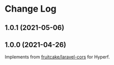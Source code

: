 # Change Log

## 1.0.1 (2021-05-06)



## 1.0.0 (2021-04-26)

Implements from [fruitcake/laravel-cors](https://github.com/fruitcake/laravel-cors) for Hyperf.
